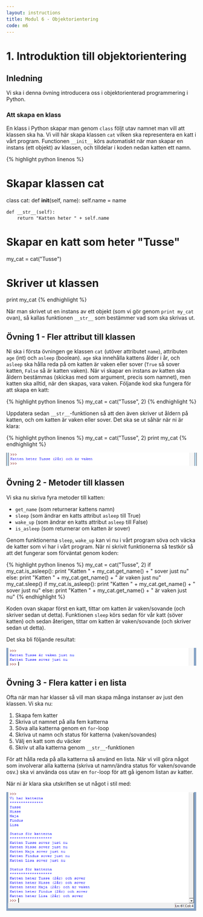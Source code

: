 ```yaml
---
layout: instructions
title: Modul 6 - Objektorientering
code: m6
---
```


# 1. Introduktion till objektorientering

## Inledning

Vi ska i denna övning introducera oss i objektorienterad programmering i Python.

### Att skapa en klass

En klass i Python skapar man genom `class` följt utav namnet man vill att klassen ska ha. Vi vill här skapa klassen `cat` vilken ska representera en katt i vårt program. Functionen `__init__` körs automatiskt när man skapar en instans (ett objekt) av klassen, och tilldelar i koden nedan katten ett namn.

{% highlight python linenos %}
# Skapar klassen cat
class cat:
    def __init__(self, name):
        self.name = name
	
	def __str__(self):
		return "Katten heter " + self.name

# Skapar en katt som heter "Tusse"
my_cat = cat("Tusse")
# Skriver ut klassen
print my_cat
{% endhighlight %}

När man skrivet ut en instans av ett objekt (som vi gör genom `print my_cat` ovan), så kallas funktionen `__str__` som bestämmer vad som ska skrivas ut.

## Övning 1 - Fler attribut till klassen

Ni ska i första övningen ge klassen `cat` (utöver attributet `name`), attributen `age` (int) och `asleep` (boolean). `age` ska innehålla kattens ålder i år, och `asleep` ska hålla reda på om katten är vaken eller sover (`True` så sover katten, `False` så är katten vaken). När vi skapar en instans av katten ska åldern bestämmas (skickas med som argument, precis som namnet), men katten ska alltid, när den skapas, vara vaken. Följande kod ska fungera för att skapa en katt:

{% highlight python linenos %}
my_cat = cat("Tusse", 2)
{% endhighlight %}

Uppdatera sedan `__str__`-funktionen så att den även skriver ut åldern på katten, och om katten är vaken eller sover. Det ska se ut såhär när ni är klara:

{% highlight python linenos %}
my_cat = cat("Tusse", 2)
print my_cat
{% endhighlight %}

![Idle](images/idle.png)

## Övning 2 - Metoder till klassen

Vi ska nu skriva fyra metoder till katten:

- `get_name` (som returnerar kattens namn)
- `sleep` (som ändrar en katts attribut `asleep` till True)
- `wake_up` (som ändrar en katts attribut `asleep` till False)
- `is_asleep` (som returnerar om katten är sover)

Genom funktionerna `sleep`, `wake_up` kan vi nu i vårt program söva och väcka de katter som vi har i vårt program. När ni skrivit funktionerna så testkör så att det fungerar som förväntat genom koden:

{% highlight python linenos %}
my_cat = cat("Tusse", 2)
if my_cat.is_asleep():
    print "Katten " + my_cat.get_name() + " sover just nu"
else:
    print "Katten " + my_cat.get_name() + " är vaken just nu"
my_cat.sleep()
if my_cat.is_asleep():
    print "Katten " + my_cat.get_name() + " sover just nu"
else:
    print "Katten " + my_cat.get_name() + " är vaken just nu"
{% endhighlight %}

Koden ovan skapar först en katt, tittar om katten är vaken/sovande (och skriver sedan ut detta). Funktionen `sleep` körs sedan för vår katt (söver katten) och sedan återigen, tittar om katten är vaken/sovande (och skriver sedan ut detta).

Det ska bli följande resultat:

![Idle](images/idle2.png)

## Övning 3 - Flera katter i en lista

Ofta när man har klasser så vill man skapa många instanser av just den klassen. Vi ska nu:

1. Skapa fem katter
2. Skriva ut namnet på alla fem katterna
3. Söva alla katterna genom en `for`-loop
4. Skriva ut namn och status för katterna (vaken/sovandes)
5. Välj en katt som du väcker
6. Skriv ut alla katterna genom `__str__`-funktionen

För att hålla reda på alla katterna så använd en lista. När vi vill göra något som involverar alla katterna (skriva ut namn/ändra status för vaken/sovande osv.) ska vi använda oss utav en `for`-loop för att gå igenom listan av katter.

När ni är klara ska utskriften se ut något i stil med:

![Idle](images/idle3.png)